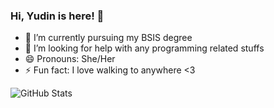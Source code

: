 ### Hi, Yudin is here! 👋

<!--
**yudin4/yudin4** is a ✨ _special_ ✨ repository because its `README.md` (this file) appears on your GitHub profile.

Here are some ideas to get you started:
-->

- 🔭 I’m currently pursuing my BSIS degree
- 🤔 I’m looking for help with any programming related stuffs
- 😄 Pronouns: She/Her
- ⚡ Fun fact: I love walking to anywhere <3

![GitHub Stats](https://github-readme-stats.vercel.app/api?username=yudin4&theme=radical)
